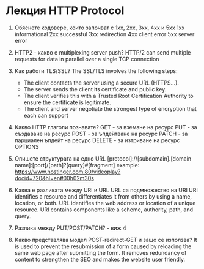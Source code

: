 # Лекция HTTP Protocol

1. Обяснете кодовере, които започват с 1хх, 2хх, 3хх, 4хх и 5хх
   1xx informational
   2xx successful
   3xx redirection
   4xx client error
   5xx server error

2. HTTP2 - какво е multiplexing server push?
   HTTP/2 can send multiple requests for data in parallel over a single TCP connection

3. Как работи TLS/SSL?
   The SSL/TLS involves the following steps:
   - The client contacts the server using a secure URL (HTTPS…).
   - The server sends the client its certificate and public key.
   - The client verifies this with a Trusted Root Certification Authority to ensure the certificate is legitimate.
   - The client and server negotiate the strongest type of encryption that each can support

4. Какво HTTP глаголи познавате?
   GET - за вземане на ресурс
   PUT - за създаване на ресурс
   POST - за ъпдейтване на ресурс
   PATCH - за парциален ъпдейт на ресурс
   DELETE - за изтриване на ресурс
   OPTIONS

5. Опишете структурата на едно URL
   [protocol]://[subdomain].[domain name]:[port]/[path]?[query]#[fragment]
   example: https://www.hostinger.com:80/videoplay?docid=720&hl=en#00h02m30s

6. Каква е разликата между URI и URL
   URL са подмножество на URI
   URI identifies a resource and differentiates it from others by using a name, location, or both. URL identifies the web address or location of a unique resource. URI contains components like a scheme, authority, path, and query.

7. Разлика между PUT/POST/PATCH? - виж 4

8. Какво представлява модел POST-redirect-GET и защо се използва?
   It is used to prevent the resubmission of a form caused by reloading the same web page after submitting the form. It removes redundancy of content to strengthen the SEO and makes the website user friendly.